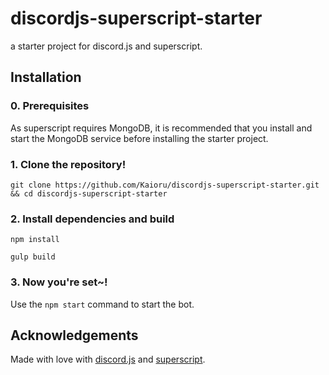 # discordjs-superscript-starter
a starter project for discord.js and superscript.

## Installation
### 0. Prerequisites
As superscript requires MongoDB, it is recommended that you install and start the MongoDB service before installing the starter project.
### 1. Clone the repository!
```
git clone https://github.com/Kaioru/discordjs-superscript-starter.git && cd discordjs-superscript-starter
```
### 2. Install dependencies and build
```
npm install
```
```
gulp build
```
### 3. Now you're set~!
Use the `npm start` command to start the bot.

## Acknowledgements
Made with love with [discord.js](https://github.com/hydrabolt/discord.js/) and [superscript](https://github.com/superscriptjs/superscript).
